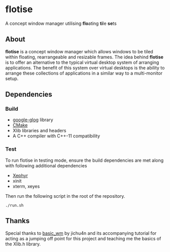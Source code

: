 # flotise
A concept window manager utilising **flo**ating **ti**le **se**ts

## About 

**flotise** is a concept window manager which allows windows to be tiled within floating, rearrangeable and resizable frames. 
The idea behind **flotise** is to offer an alternative to the typical virtual desktop system of arranging applications.
The benefit of this system over virtual desktops is the ability to arrange these collections of applications in a similar way
to a multi-monitor setup.

## Dependencies

### Build
- [google-glog](https://github.com/google/glog) library
- [CMake](https://cmake.org/)
- Xlib libraries and headers
- A C++ compiler with C++-11 compatibility

### Test
To run flotise in testing mode, ensure the build dependencies are met along with following additional dependencies

- [Xephyr](https://www.freedesktop.org/wiki/Software/Xephyr/)
- xinit
- xterm, xeyes

Then run the following script in the root of the repository.

    ./run.sh

## Thanks

Special thanks to [basic_wm](https://github.com/jichu4n/basic_wm) by jichu4n and its accompanying tutorial for acting as a 
jumping off point for this project and teaching me the basics of the Xlib.h library.
